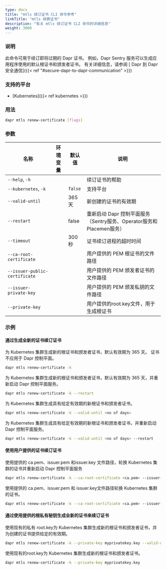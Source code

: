 ```yaml
---
type: docs
title: "mtls 续订证书 CLI 命令参考"
linkTitle: "mtls 续费证书"
description: "有关 mtls 续订证书 CLI 命令的详细信息"
weight: 3000
---
```


### 说明
此命令可用于续订即将过期的 Dapr 证书。 例如，Dapr Sentry 服务可以生成应用程序使用的默认根证书和颁发者证书。 有关详细信息，请参阅 [ Dapr 到 Dapr安全通信]({{< ref "#secure-dapr-to-dapr-communication" >}})

### 支持的平台

- [Kubernetes]({{< ref kubernetes >}})

### 用法

```bash
dapr mtls renew-certificate [flags]
```

### 参数

| 名称                            | 环境变量 | 默认值     | 说明                                                |
| ----------------------------- | ---- | ------- | ------------------------------------------------- |
| `--help`, `-h`                |      |         | 续订证书的帮助                                           |
| `--kubernetes`, `-k`          |      | `false` | 支持平台                                              |
| `--valid-until`               |      | 365 天   | 新创建的证书的有效期                                        |
| `--restart`                   |      | false   | 重新启动 Dapr 控制平面服务（Sentry服务、Operator服务和 Placemen服务） |
| `--timeout`                   |      | 300 秒   | 证书续订进程的超时时间                                       |
| `--ca-root-certificate`       |      |         | 用户提供的 PEM 根证书的文件路径                                |
| `--issuer-public-certificate` |      |         | 用户提供的 PEM 颁发者证书的文件路径                              |
| `--issuer-private-key`        |      |         | 用户提供的 PEM 颁发私钥的文件路径                               |
| `--private-key`               |      |         | 用户提供的root.key文件，用于生成根证书                           |

### 示例

#### 通过生成全新的证书续订证书
为 Kubernetes 集群生成新的根证书和颁发者证书，默认有效期为 365 天。 证书不应用于 Dapr 控制平面。
```bash
dapr mtls renew-certificate -k
```
为 Kubernetes 集群生成新的根证书和颁发者证书，默认有效期为 365 天，并重新启动 Dapr 控制平面服务。
```bash
dapr mtls renew-certificate -k --restart
```
为 Kubernetes 集群生成具有给定有效期的新根证书和颁发者证书。
```bash
dapr mtls renew-certificate -k --valid-until <no of days>
```
为 Kubernetes 集群生成具有给定有效期的新根证书和颁发者证书，并重新启动 Dapr 控制平面服务。
```bash
dapr mtls renew-certificate -k --valid-until <no of days> --restart
```
#### 使用用户提供的证书续订证书
使用提供的 ca.pem、issuer.pem 和issuer.key 文件路径，轮换 Kubernetes 集群的证书并重新启动 Dapr 控制平面服务
```bash
dapr mtls renew-certificate -k --ca-root-certificate <ca.pem> --issuer-private-key <issuer.key> --issuer-public-certificate <issuer.pem> --restart
```
使用提供的 ca.pem、issuer.pem 和 issuer.key文件路径轮换 Kubernetes 集群的证书。
```bash
dapr mtls renew-certificate -k --ca-root-certificate <ca.pem> --issuer-private-key <issuer.key> --issuer-public-certificate <issuer.pem>
```
#### 通过使用提供的根私有秘钥生成全新的证书来续订证书
使用现有的私有 root.key为 Kubernetes 集群生成新的根证书和颁发者证书，并为创建的证书提供给定的有效期。
```bash
dapr mtls renew-certificate -k --private-key myprivatekey.key --valid-until <no of days>
```
使用现有的root.key为 Kubernetes 集群生成新的根证书和颁发者证书。
```bash
dapr mtls renew-certificate -k --private-key myprivatekey.key
```